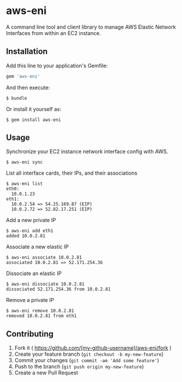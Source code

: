 # aws-eni

A command line tool and client library to manage AWS Elastic Network Interfaces from within an EC2 instance.

## Installation

Add this line to your application's Gemfile:

```ruby
gem 'aws-eni'
```

And then execute:

    $ bundle

Or install it yourself as:

    $ gem install aws-eni

## Usage

Synchronize your EC2 instance network interface config with AWS.

    $ aws-eni sync

List all interface cards, their IPs, and their associations

    $ aws-eni list
    eth0:
      10.0.1.23
    eth1:
      10.0.2.54 => 54.25.169.87 (EIP)
      10.0.2.72 => 52.82.17.251 (EIP)

Add a new private IP

    $ aws-eni add eth1
    added 10.0.2.81

Associate a new elastic IP

    $ aws-eni associate 10.0.2.81
    associated 10.0.2.81 => 52.171.254.36

Dissociate an elastic IP

    $ aws-eni dissociate 10.0.2.81
    dissociated 52.171.254.36 from 10.0.2.81

Remove a private IP

    $ aws-eni remove 10.0.2.81
    removed 10.0.2.81 from eth1


## Contributing

1. Fork it ( https://github.com/[my-github-username]/aws-eni/fork )
2. Create your feature branch (`git checkout -b my-new-feature`)
3. Commit your changes (`git commit -am 'Add some feature'`)
4. Push to the branch (`git push origin my-new-feature`)
5. Create a new Pull Request
